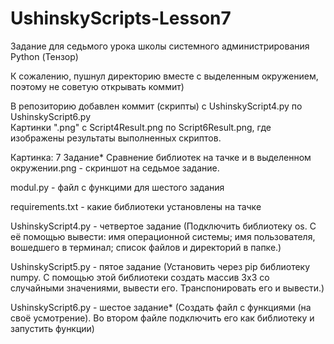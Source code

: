 # UshinskyScripts-Lesson7
Задание для седьмого урока школы системного администрирования Python (Тензор)

К сожалению, пушнул директорию вместе с выделенным окружением, поэтому не советую открывать коммит)

В репозиторию добавлен коммит (скрипты) с UshinskyScript4.py по UshinskyScript6.py  
Картинки ".png" c Script4Result.png по Script6Result.png, где изображены результаты выполненных скриптов.    

Картинка: 7 Задание* Сравнение библиотек на тачке и в выделенном окружении.png - скриншот на седьмое задание.  

modul.py - файл с функцими для шестого задания  

requirements.txt - какие библиотеки установлены на тачке  


UshinskyScript4.py - четвертое задание (Подключить библиотеку os. С её помощью вывести: имя операционной системы; имя пользователя, вошедшего в терминал; список файлов и директорий в папке.)  

UshinskyScript5.py - пятое задание (Установить через pip библиотеку numpy. С помощью этой библиотеки cоздать массив 3x3 со случайными значениями, вывести его. Транспонировать его и вывести.)  

UshinskyScript6.py - шестое задание* (Создать файл с функциями (на своё усмотрение). Во втором файле подключить его как библиотеку и запустить функции)
